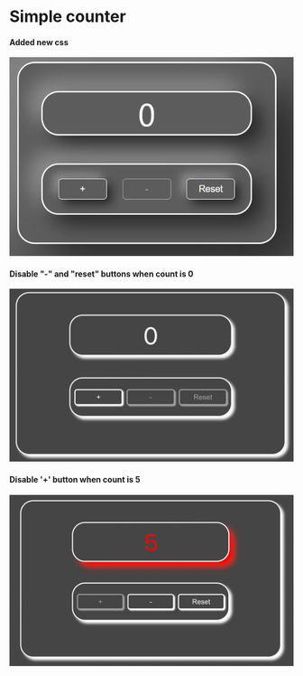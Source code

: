 # Simple counter

#### Added new css
![img.png](src/images/img.png)

#### Disable "-" and "reset" buttons when count is 0

![img_4.png](src/images/img_4.png)

#### Disable '+' button when count is 5

![img_3.png](src/images/img_3.png)